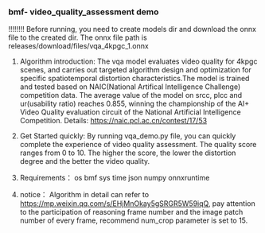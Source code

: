 ### bmf- video_quality_assessment demo
!!!!!!!! Before running, you need to create models dir and download the onnx file to the created dir. The onnx file path is releases/download/files/vqa_4kpgc_1.onnx

1. Algorithm introduction:
The vqa model evaluates video quality for 4kpgc scenes, and carries out targeted algorithm design and optimization for specific spatiotemporal distortion characteristics.The model is trained and tested based on NAIC(National Artifical Intelligence Challenge) competition data. The average value of the model on srcc, plcc and ur(usability ratio) reaches 0.855, winning the championship of the AI+ Video Quality evaluation circuit of the National Artificial Intelligence Competition. Details: https://naic.pcl.ac.cn/contest/17/53

2. Get Started quickly:
By running vqa_demo.py file, you can quickly complete the experience of video quality assessment. The quality score ranges from 0 to 10. The higher the score, the lower the distortion degree and the better the video quality.

4. Requirements：
    os
    bmf
    sys
    time
    json
    numpy
    onnxruntime

5. notice：
   Algorithm in detail can refer to https://mp.weixin.qq.com/s/EHjMnOkay5gSRGR5W59iqQ, pay attention to the participation of reasoning frame number and the image patch number of every frame, recommend num_crop parameter is set to 15.
